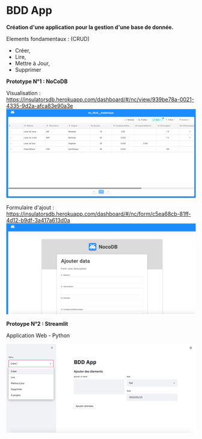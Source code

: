 # BDD App
**Création d'une application pour la gestion d'une base de donnée.**

Elements fondamentaux : (CRUD)
- Créer,
- Lire,
- Mettre à Jour,
- Supprimer

**Prototype N°1 : NoCoDB**

Visualisation : 
https://insulatorsdb.herokuapp.com/dashboard/#/nc/view/939be78a-0021-4335-9d2a-afca83e90a3e
![screenshot](img/imgvisu.png)

Formulaire d'ajout :
https://insulatorsdb.herokuapp.com/dashboard/#/nc/form/c5ea68cb-81ff-4d12-b9df-3a417a613d0a
![screenshot](img/imgadd.png)

**Protoype N°2 : Streamlit**

Application Web - Python

![screenshot](img/imgstreamlit.png)
